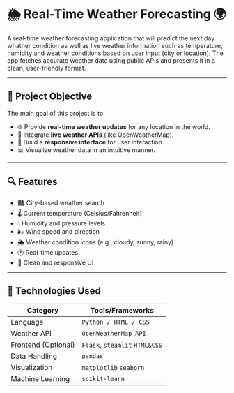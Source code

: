 # 🌦️ Real-Time Weather Forecasting 🌍

A real-time weather forecasting application that will predict the next day whather condition as well as live weather information such as temperature, humidity and weather conditions based on user input (city or location). The app fetches accurate weather data using public APIs and presents it in a clean, user-friendly format.

---

## 🎯 Project Objective

The main goal of this project is to:

- 🌐 Provide **real-time weather updates** for any location in the world.
- 📡 Integrate **live weather APIs** (like OpenWeatherMap).
- 📱 Build a **responsive interface** for user interaction.
- 📊 Visualize weather data in an intuitive manner.

---

## 🔍 Features

- 🏙️ City-based weather search
- 🌡️ Current temperature (Celsius/Fahrenheit)
- 💧 Humidity and pressure levels
- 🌬️ Wind speed and direction
- 🌦️ Weather condition icons (e.g., cloudy, sunny, rainy)
- 🕐 Real-time updates
- 🎨 Clean and responsive UI

---

## 🧰 Technologies Used

| Category            | Tools/Frameworks                          |
|---------------------|-------------------------------------------|
| Language            | `Python / HTML / CSS`        |
| Weather API         | `OpenWeatherMap API`                      |
| Frontend (Optional) | `Flask`, `steamlit` `HTML&CSS`                       |
| Data Handling       |  `pandas`                                 |
| Visualization       | `matplotlib` `seaborn `                   |
| Machine Learning    | `scikit-learn`                                    |